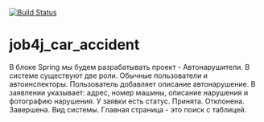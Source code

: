 [![Build Status](https://app.travis-ci.com/Azamat-Sult/job4j_car_accident.svg?branch=main)](https://app.travis-ci.com/Azamat-Sult/job4j_car_accident)
# job4j_car_accident

В блоке Spring мы будем разрабатывать проект - Автонарушители.
В системе существуют две роли. Обычные пользователи и автоинспекторы.
Пользователь добавляет описание автонарушение.
В заявлении указывает: адрес, номер машины, описание нарушения и фотографию нарушения.
У заявки есть статус. Принята. Отклонена. Завершена.
Вид системы. Главная страница - это поиск с таблицей.